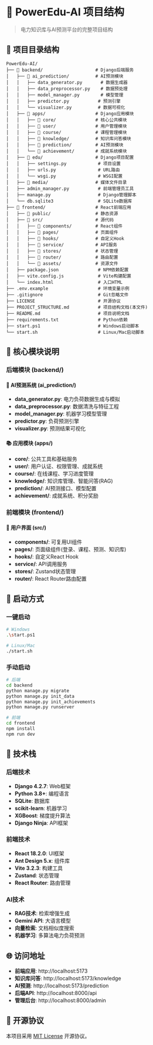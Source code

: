 # 🔌 PowerEdu-AI 项目结构

> 电力知识库与AI预测平台的完整项目结构

## 📁 项目目录结构

```
PowerEdu-AI/
├── 📁 backend/                    # Django后端服务
│   ├── 📁 ai_prediction/          # AI预测模块
│   │   ├── data_generator.py       # 数据生成器
│   │   ├── data_preprocessor.py    # 数据预处理
│   │   ├── model_manager.py        # 模型管理
│   │   ├── predictor.py           # 预测引擎
│   │   └── visualizer.py          # 数据可视化
│   ├── 📁 apps/                   # Django应用模块
│   │   ├── 📁 core/               # 核心公共模块
│   │   ├── 📁 user/               # 用户管理模块
│   │   ├── 📁 course/             # 课程管理模块
│   │   ├── 📁 knowledge/          # 知识库问答模块
│   │   ├── 📁 prediction/         # AI预测模块
│   │   └── 📁 achievement/        # 成就系统模块
│   ├── 📁 edu/                    # Django项目配置
│   │   ├── settings.py            # 项目设置
│   │   ├── urls.py                # URL路由
│   │   └── wsgi.py                # WSGI配置
│   ├── 📁 media/                  # 媒体文件目录
│   ├── admin_manager.py           # 前端管理员工具
│   ├── manage.py                  # Django管理脚本
│   └── db.sqlite3                 # SQLite数据库
├── 📁 frontend/                   # React前端应用
│   ├── 📁 public/                 # 静态资源
│   ├── 📁 src/                    # 源代码
│   │   ├── 📁 components/         # React组件
│   │   ├── 📁 pages/              # 页面组件
│   │   ├── 📁 hooks/              # 自定义Hook
│   │   ├── 📁 service/            # API服务
│   │   ├── 📁 stores/             # 状态管理
│   │   ├── 📁 router/             # 路由配置
│   │   └── 📁 assets/             # 资源文件
│   ├── package.json               # NPM依赖配置
│   ├── vite.config.js             # Vite构建配置
│   └── index.html                 # 入口HTML
├── .env.example                   # 环境变量示例
├── .gitignore                     # Git忽略文件
├── LICENSE                        # 开源协议
├── PROJECT_STRUCTURE.md           # 项目结构文档(本文件)
├── README.md                      # 项目说明文档
├── requirements.txt               # Python依赖
├── start.ps1                      # Windows启动脚本
└── start.sh                       # Linux/Mac启动脚本
```

## 🎯 核心模块说明

### 后端模块 (backend/)

#### 🤖 AI预测系统 (ai_prediction/)
- **data_generator.py**: 电力负荷数据生成与模拟
- **data_preprocessor.py**: 数据清洗与特征工程
- **model_manager.py**: 机器学习模型管理
- **predictor.py**: 负荷预测引擎
- **visualizer.py**: 预测结果可视化

#### 📚 应用模块 (apps/)
- **core/**: 公共工具和基础服务
- **user/**: 用户认证、权限管理、成就系统
- **course/**: 在线课程、学习进度管理
- **knowledge/**: 知识库管理、智能问答(RAG)
- **prediction/**: AI预测接口、模型配置
- **achievement/**: 成就系统、积分奖励

### 前端模块 (frontend/)

#### 🎨 用户界面 (src/)
- **components/**: 可复用UI组件
- **pages/**: 页面级组件(登录、课程、预测、知识库)
- **hooks/**: 自定义React Hook
- **service/**: API调用服务
- **stores/**: Zustand状态管理
- **router/**: React Router路由配置

## 🚀 启动方式

### 一键启动
```bash
# Windows
.\start.ps1

# Linux/Mac  
./start.sh
```

### 手动启动
```bash
# 后端
cd backend
python manage.py migrate
python manage.py init_data
python manage.py init_achievements
python manage.py runserver

# 前端
cd frontend
npm install
npm run dev
```

## 🔧 技术栈

### 后端技术
- **Django 4.2.7**: Web框架
- **Python 3.8+**: 编程语言
- **SQLite**: 数据库
- **scikit-learn**: 机器学习
- **XGBoost**: 梯度提升算法
- **Django Ninja**: API框架

### 前端技术
- **React 18.2.0**: UI框架
- **Ant Design 5.x**: 组件库
- **Vite 3.2.3**: 构建工具
- **Zustand**: 状态管理
- **React Router**: 路由管理

### AI技术
- **RAG技术**: 检索增强生成
- **Gemini API**: 大语言模型
- **向量检索**: 文档相似度搜索
- **机器学习**: 多算法电力负荷预测

## 🌐 访问地址

- **前端应用**: http://localhost:5173
- **知识库问答**: http://localhost:5173/knowledge  
- **AI预测**: http://localhost:5173/prediction
- **后端API**: http://localhost:8000/api
- **管理后台**: http://localhost:8000/admin

## 📄 开源协议

本项目采用 [MIT License](./LICENSE) 开源协议。

